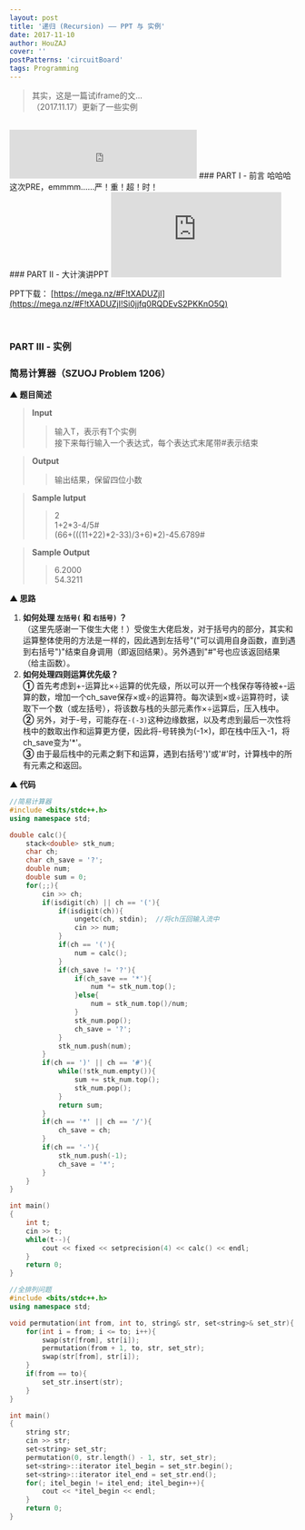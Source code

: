 ```yaml
---
layout: post
title: '递归 (Recursion) —— PPT 与 实例'
date: 2017-11-10
author: HouZAJ
cover: ''
postPatterns: 'circuitBoard'
tags: Programming
---
```


> 其实，这是一篇试iframe的文...       
> （2017.11.17）更新了一些实例

<br>

<iframe type="text/html" src="http://music.163.com/outchain/player?type=2&id=28492953&auto=0&height=66" frameborder="no" border="0" marginwidth="0" marginheight="0" width="330" height="86"></iframe>
### PART I - 前言   
哈哈哈这次PRE，emmmm……严！重！超！时！

<br>
### PART II - 大计演讲PPT   
<iframe class="iframe-ppt" src="https://view.officeapps.live.com/op/embed.aspx?src=http%3A%2F%2Fhouzajblog%2D1252277898%2Ecoscd%2Emyqcloud%2Ecom%3A80%2F20171110%2520PRERecusion%2FRecursion%2Epptx%3Fsign%3D7A2HAkwEFgn%2FlnWztUfyu5U3vbhhPTEyNTIyNzc4OTgmaz1BS0lEVXVYME83aHpET1RSQ3Z2cWNJaHk5QzY3QjdLVGNSanEmZT0xNTEyOTA3MjI4JnQ9MTUxMDMxNTIyOCZyPTU1MzUwNTQ4NCZmPS8yMDE3MTExMCUyMFBSRVJlY3VzaW9uL1JlY3Vyc2lvbi5wcHR4JmI9aG91emFqYmxvZw%3D%3D&wdAr=1.3333333333333333" frameborder="0">This is an embedded <a target="\_blank" href="https://office.com">Microsoft Office</a> presentation, powered by <a target="\_blank" href="https://office.com/webapps">Office Online</a>.</iframe>

PPT下载： [https://mega.nz/#F!tXADUZjI](https://mega.nz/#F!tXADUZjI!Si0jjfq0RQDEvS2PKKnO5Q)

<br>

### PART III - 实例   
### 简易计算器（SZUOJ Problem 1206）    
**▲ 题目简述**      

> **Input**    
>> 输入T，表示有T个实例      
>> 接下来每行输入一个表达式，每个表达式末尾带#表示结束   

> **Output**    
>> 输出结果，保留四位小数        

> **Sample Iutput**   
>> 2    
>> 1+2\*3-4/5#    
>> (66+(((11+22)\*2-33)/3+6)\*2)-45.6789#   

> **Sample Output**    
>> 6.2000        
>> 54.3211      

**▲ 思路**    
1. **如何处理 `左括号(` 和 `右括号)` ？**       
（这里先感谢一下俊生大佬！）受俊生大佬启发，对于括号内的部分，其实和运算整体使用的方法是一样的，因此遇到左括号\"(\"可以调用自身函数，直到遇到右括号\")\"结束自身调用（即返回结果）。另外遇到\"\#\"号也应该返回结果（给主函数）。
2. **如何处理四则运算优先级？**     
**①** 首先考虑到+-运算比×÷运算的优先级，所以可以开一个栈保存等待被+-运算的数，增加一个ch_save保存×或÷的运算符。每次读到×或÷运算符时，读取下一个数（或左括号），将该数与栈的头部元素作×÷运算后，压入栈中。    
**②** 另外，对于-号，可能存在`-(-3)`这种边缘数据，以及考虑到最后一次性将栈中的数取出作和运算更方便，因此将-号转换为(-1×)，即在栈中压入-1，将ch_save变为\'\*\'。      
**③** 由于最后栈中的元素之剩下和运算，遇到右括号\')\'或\'\#\'时，计算栈中的所有元素之和返回。      

**▲ 代码**   
``` cpp
//简易计算器
#include <bits/stdc++.h>  
using namespace std;

double calc(){
    stack<double> stk_num;
    char ch;
    char ch_save = '?';  
    double num;
    double sum = 0;
    for(;;){
        cin >> ch;
        if(isdigit(ch) || ch == '('){
            if(isdigit(ch)){
                ungetc(ch, stdin);  //将ch压回输入流中
                cin >> num;
            }
            if(ch == '('){
                num = calc();
            }
            if(ch_save != '?'){
                if(ch_save == '*'){
                    num *= stk_num.top();
                }else{
                    num = stk_num.top()/num;
                }
                stk_num.pop();
                ch_save = '?';
            }
            stk_num.push(num);
        }
        if(ch == ')' || ch == '#'){
            while(!stk_num.empty()){
                sum += stk_num.top();
                stk_num.pop();
            }
            return sum;
        }
        if(ch == '*' || ch == '/'){
            ch_save = ch;
        }
        if(ch == '-'){
            stk_num.push(-1);
            ch_save = '*';
        }
    }
}

int main()
{
    int t;
    cin >> t;
    while(t--){
        cout << fixed << setprecision(4) << calc() << endl;
    }
    return 0;
}
```

```cpp
//全排列问题
#include <bits/stdc++.h>
using namespace std;

void permutation(int from, int to, string& str, set<string>& set_str){
    for(int i = from; i <= to; i++){
        swap(str[from], str[i]);
        permutation(from + 1, to, str, set_str);
        swap(str[from], str[i]);
    }
    if(from == to){
        set_str.insert(str);
    }
}

int main()
{
    string str;
    cin >> str;
    set<string> set_str;
    permutation(0, str.length() - 1, str, set_str);
    set<string>::iterator itel_begin = set_str.begin();
    set<string>::iterator itel_end = set_str.end();
    for(; itel_begin != itel_end; itel_begin++){
        cout << *itel_begin << endl;
    }
    return 0;
}
```
